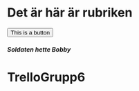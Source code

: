 <h1> Det är här är rubriken </h2>
<button> This is a button </button>

<h5>Soldaten hette Bobby</h5>

# TrelloGrupp6

